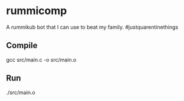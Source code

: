 # rummicomp
A rummikub bot that I can use to beat my family.  #justquarentinethings

## Compile
gcc src/main.c -o src/main.o

## Run
./src/main.o